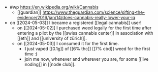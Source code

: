 - #wp https://en.wikipedia.org/wiki/Cannabis
	- [[guardian]] https://www.theguardian.com/science/sifting-the-evidence/2016/jan/14/does-cannabis-really-lower-your-iq
- on [[2024-05-03]] I became a registered [[legal cannabis]] user!
  - on [[2024-05-02]] I purchased weed legally for the first time after entering a pilot by the [[swiss cannabis center]] in association with [[eth]] and [[university of zürich]].
  - on [[2024-05-03]] I consumed it for the first time.
    - I just vaped [[0.1g]] of [[6% thc]] [[7% cbd]] weed for the first time :)
    - join me now, whenever and wherever you are, for some [[live noding]] in [[node club]].
